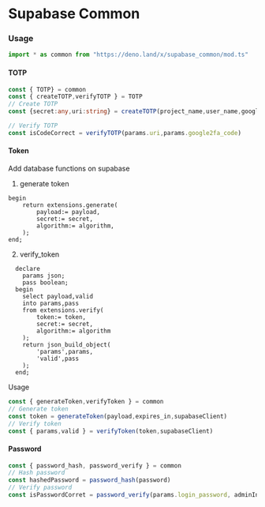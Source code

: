 # Supabase Common

### Usage 

```typescript
import * as common from "https://deno.land/x/supabase_common/mod.ts"

```

#### TOTP

```typescript
const { TOTP} = common
const { createTOTP,verifyTOTP } = TOTP
// Create TOTP
const {secret:any,uri:string} = createTOTP(project_name,user_name,google2fa_secret)

// Verify TOTP
const isCodeCorrect = verifyTOTP(params.uri,params.google2fa_code)
```

#### Token

Add database functions on supabase

1. generate token
```postgresql
begin
    return extensions.generate(
        payload:= payload,
        secret:= secret,
        algorithm:= algorithm,
    );
end;
```
2. verify_token
```postgresql  
  declare
    params json;
    pass boolean;
  begin
    select payload,valid
    into params,pass
    from extensions.verify(
        token:= token,
        secret:= secret,
        algorithm:= algorithm
    );
    return json_build_object(
        'params',params,
        'valid',pass
    );
  end;
```

Usage

```typescript
const { generateToken,verifyToken } = common
// Generate token
const token = generateToken(payload,expires_in,supabaseClient)
// Verify token
const { params,valid } = verifyToken(token,supabaseClient)
```

#### Password

```typescript
const { password_hash, password_verify } = common
// Hash password
const hashedPassword = password_hash(password)
// Verify password
const isPasswordCorret = password_verify(params.login_password, adminInfo.login_hash)
```




